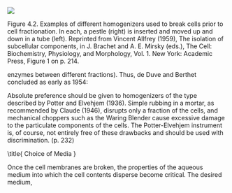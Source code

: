 ![](https://cdn.mathpix.com/cropped/2024_07_05_d065de578bbffae82f80g-1.jpg?height=968&width=867&top_left_y=208&top_left_x=329)

Figure 4.2. Examples of different homogenizers used to break cells prior to cell fractionation. In each, a pestle (right) is inserted and moved up and down in a tube (left). Reprinted from Vincent Allfrey (1959), The isolation of subcellular components, in J. Brachet and A. E. Mirsky (eds.), The Cell: Biochemistry, Physiology, and Morphology, Vol. 1. New York: Academic Press, Figure 1 on p. 214.

enzymes between different fractions). Thus, de Duve and Berthet concluded as early as 1954:

Absolute preference should be given to homogenizers of the type described by Potter and Elvehjem (1936). Simple rubbing in a mortar, as recommended by Claude (1946), disrupts only a fraction of the cells, and mechanical choppers such as the Waring Blender cause excessive damage to the particulate components of the cells. The Potter-Elvehjem instrument is, of course, not entirely free of these drawbacks and should be used with discrimination. (p. 232)

\title{
Choice of Media
}

Once the cell membranes are broken, the properties of the aqueous medium into which the cell contents disperse become critical. The desired medium,